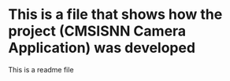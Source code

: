 # This is a file that shows how the project (CMSISNN Camera Application) was developed
This is a readme file




